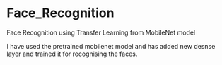 # Face_Recognition
Face Recognition using Transfer Learning from MobileNet model

I have used the pretrained mobilenet model and has added new desnse layer and trained it for recognising the faces.
